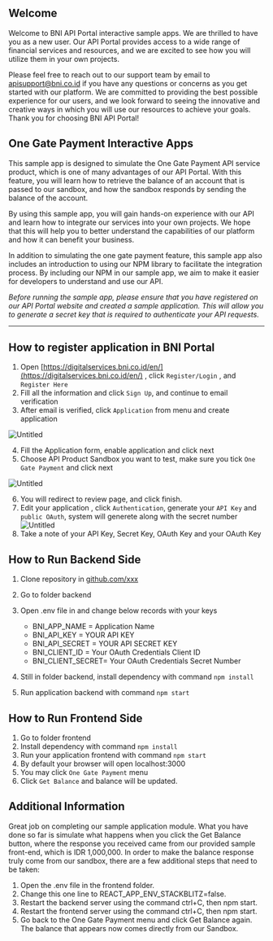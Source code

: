 ## Welcome

Welcome to BNI API Portal interactive sample apps. We are thrilled to have you as a new user. Our API Portal provides access to a wide range of financial services and resources, and we are excited to see how you will utilize them in your own projects.

Please feel free to reach out to our support team by email to apisupport@bni.co.id if you have any questions or concerns as you get started with our platform. We are committed to providing the best possible experience for our users, and we look forward to seeing the innovative and creative ways in which you will use our resources to achieve your goals. Thank you for choosing BNI API Portal!

## One Gate Payment Interactive Apps

This sample app is designed to simulate the One Gate Payment API service product, which is one of many advantages of our API Portal. With this feature, you will learn how to retrieve the balance of an account that is passed to our sandbox, and how the sandbox responds by sending the balance of the account.

By using this sample app, you will gain hands-on experience with our API and learn how to integrate our services into your own projects. We hope that this will help you to better understand the capabilities of our platform and how it can benefit your business.

In addition to simulating the one gate payment feature, this sample app also includes an introduction to using our NPM library to facilitate the integration process. By including our NPM in our sample app, we aim to make it easier for developers to understand and use our API.

_Before running the sample app, please ensure that you have registered on our API Portal website and created a sample application. This will allow you to generate a secret key that is required to authenticate your API requests._

---
## How to register application in BNI Portal

1. Open [https://digitalservices.bni.co.id/en/](https://digitalservices.bni.co.id/en/) , click `Register/Login` , and ```Register Here```
2. Fill all the information and click `Sign Up`, and continue to email verification
3. After email is verified, click `Application` from menu and create application

![Untitled](https://lh3.googleusercontent.com/pw/AMWts8D5AIJeju2KsHoMXXxi8n_8LWI18Q1QHswZMpulhm2Dargh1uEruuXdXSH6duu7Z0PHP3df9Wlp0mZvwnAdc012OX8uenEl1VFGma4mnj3UYHiOtPj1ID4mcY2zcQ9DBd5QXYIq2XSKSR98bi7CS8I=w2800-h620-no?authuser=1)

4. Fill the Application form, enable application and click next
5. Choose API Product Sandbox you want to test, make sure you tick `One Gate Payment` and click next

![Untitled](https://lh3.googleusercontent.com/pw/AMWts8B0hTOGiY-AUSKeB7z9sxKaiUiNhmU5ri4yHedBwnf1CUJhc90y8Yj_NN-Ljq5C9ax-KxGCVKM42bnTypLLLRHgZPx4QugMhXNpUXoIXGAVD2a6IJe5cTkn1ZV-0uMwLxu6e0QKkjB5IO-VJF5FaOw=w2658-h1064-no?authuser=1)

6. You will redirect to review page, and click finish.
7. Edit your application , click `Authentication`, generate your `API Key` and `public OAuth`, system will generete along with the secret number
   ![Untitled](https://lh3.googleusercontent.com/pw/AMWts8AvTB6yZXgc2g6qERCmYTiTj7V3Tc8XWFgAcvF7YrZ_byqJJBfi1eUdacy5kZtfgWXNpgu6s9NT0qWAjNq4o7KrHxrGrVhmQKxogQoAKKzo2Dd9dlpf5RK-lVubmkEWfBwkv7J3xFGDmPaOf-90IEs=w2790-h1016-no?authuser=1)
8. Take a note of your API Key, Secret Key, OAuth Key and your OAuth Key


## How to Run Backend Side
1. Clone repository in [github.com/xxx](github.com/xxx)
2. Go to folder backend
3. Open .env file in and change below records with your keys

   - BNI_APP_NAME = Application Name
   - BNI_API_KEY = YOUR API KEY
   - BNI_API_SECRET = YOUR API SECRET KEY
   - BNI_CLIENT_ID = Your OAuth Credentials Client ID
   - BNI_CLIENT_SECRET= Your OAuth Credentials Secret Number

4. Still in folder backend, install dependency with command `npm install` 
5. Run application backend with command `npm start`

## How to Run Frontend Side
1. Go to folder frontend
2. Install dependency with command `npm install`
3. Run your application frontend with command `npm start`
4. By default your browser will open localhost:3000
5. You may click `One Gate Payment` menu
6. Click `Get Balance` and balance will be updated.


## Additional Information
Great job on completing our sample application module. What you have done so far is simulate what happens when you click the Get Balance button, where the response you received came from our provided sample front-end, which is IDR 1,000,000. In order to make the balance response truly come from our sandbox, there are a few additional steps that need to be taken:

1. Open the .env file in the frontend folder.
2. Change this one line to REACT_APP_ENV_STACKBLITZ=false.
3. Restart the backend server using the command ctrl+C, then npm start.
4. Restart the frontend server using the command ctrl+C, then npm start.
5. Go back to the One Gate Payment menu and click Get Balance again. The balance that appears now comes directly from our Sandbox.
